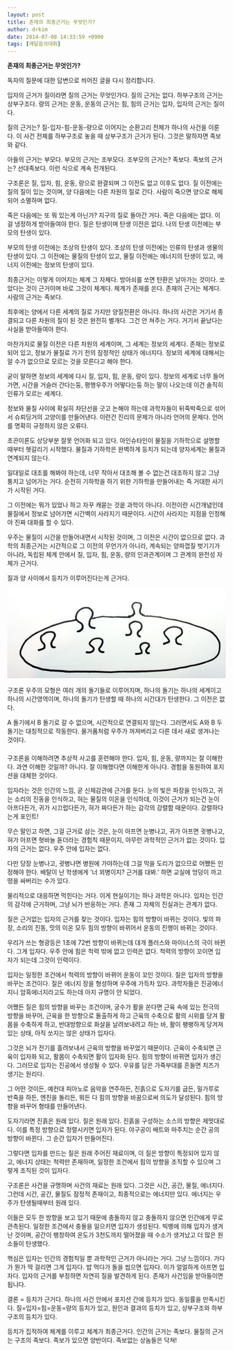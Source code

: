 ```yaml
---
layout: post
title: 존재의 최종근거는 무엇인가?
author: drkim
date: 2014-07-08 14:33:59 +0900
tags: [깨달음의대화]
---
```

**존재의 최종근거는 무엇인가?**

  


독자의 질문에 대한 답변으로 씌어진 글을 다시 정리합니다. 

  


입자의 근거가 질이라면 질의 근거는 무엇인가다. 질의 근거는 없다. 하부구조의 근거는 상부구조다. 량의 근거는 운동, 운동의 근거는 힘, 힘의 근거는 입자, 입자의 근거는 질이다. 

  


질의 근거는? 질-입자-힘-운동-량으로 이어지는 순환고리 전체가 하나의 사건을 이룬다. 이 사건 전체를 하부구조로 놓을 때 상부구조가 근거가 된다. 그것은 말하자면 족보와 같다.

  


아들의 근거는 부모다. 부모의 근거는 조부모다. 조부모의 근거는? 족보다. 족보의 근거는? 선대족보다. 이런 식으로 계속 전개된다. 

  


구조론은 질, 입자, 힘, 운동, 량으로 완결되며 그 이전도 없고 이후도 없다. 질 이전에는 질의 질이 있는 것이며, 양 다음에는 다른 차원의 질로 간다. 사람이 죽으면 양으로 해체되어 소멸하며 없다.

  


죽은 다음에는 또 뭐 있는게 아닌가? 지구의 질로 돌아간 거다. 죽은 다음에는 없다. 이걸 냉정하게 받아들여야 한다. 질은 탄생이며 탄생 이전은 없다. 나의 탄생 이전에는 부모의 탄생이 있다.

  


부모의 탄생 이전에는 조상의 탄생이 있다. 조상의 탄생 이전에는 인류의 탄생과 생물의 탄생이 있다. 그 이전에는 물질의 탄생이 있고, 물질 이전에는 에너지의 탄생이 있고, 에너지 이전에는 정보의 탄생이 있다. 

  


최종근거는 이렇게 이어지는 체계 그 자체다. 방아쇠를 쏘면 탄환은 날아가는 것이다. 쏘았다는 것이 근거이며 바로 그것이 체계다. 체계가 존재를 쏜다. 존재의 근거는 체계다. 사람의 근거는 족보다.

  


최후에는 양에서 다른 세계의 질로 가지만 양질전환은 아니다. 하나의 사건은 거기서 종결되고 다른 차원의 질이 된 것은 완전히 별개다. 그건 안 쳐주는 거다. 거기서 끝났다는 사실을 받아들여야 한다.

  


마찬가지로 물질 이전은 다른 차원의 세계이며, 그 세계는 정보의 세계다. 존재는 정보로 되어 있고, 정보가 물질로 가기 전의 잠정적인 상태가 에너지다. 정보의 세계에 대해서는 알 수가 없으므로 모르는 것을 모른다고 해야 한다. 

  


굳이 말하면 정보의 세계에 다시 질, 입자, 힘, 운동, 량이 있다. 정보의 세계로 너무 들어가면, 시간을 거슬러 간다는둥, 평행우주가 어떻다는둥 하는 말이 나오는데 이건 솔직히 인류가 모르는 세계다. 

  


정보와 물질 사이에 확실히 차단선을 긋고 논해야 하는데 과학자들이 뒤죽박죽으로 섞어서 슈뢰딩거의 고양이를 만들어낸다. 이런건 진리의 문제가 아니라 언어의 문제다. 언어를 명확히 규정하지 않은 오류다. 

  


초끈이론도 상당부분 잘못 언어화 되고 있다. 아인슈타인이 물질을 기하학으로 설명할 때부터 헷갈리기 시작했다. 물질과 기하학은 완벽하게 등치가 되는데 양자세계는 물질과 연계되지 않는다. 

  


일대일로 대조를 해봐야 하는데, 너무 작아서 대조해 볼 수 없는건 대조하지 않고 그냥 퉁치고 넘어가는 거다. 순전히 기하학을 하기 위한 기하학을 만들어내는 즉 거대한 사기가 시작된 거다.

  


그 이전에는 뭐가 있었나 하고 자꾸 캐묻는 것읕 과학이 아니다. 이전이란 시간개념인데 물질에서 정보로 넘어가면 시간벽이 사라지기 때문이다. 시간이 사라지는 지점을 인정해야 진짜 대화를 할 수 있다.

  


우주는 물질이 시간을 만들어내면서 시작된 것이며, 그 이전은 시간이 없으므로 없다. 과학의 최종근거는 시간적으로 그 이전의 무언가가 아니라, 계속되는 양파껍질 벗기기가 아니라, 독립된 체계 안에서 질, 입자, 힘, 운동, 량의 인과관계이며 그 관계의 완전성 자체가 근거다.

  


질과 양 사이에서 등치가 이루어진다는게 근거다. 

  



![](/files/attach/images/198/625/495/ab.jpg) 

  


구조론 우주의 모형은 여러 개의 돌기들로 이루어지며, 하나의 돌기는 하나의 세계이고 하나의 시간영역이며, 하나의 돌기가 탄생할 때 하나의 시간대가 탄생한다. 그 이전은 없다. 

  


A 돌기에서 B 돌기로 갈 수 없으며, 시간적으로 연결되지 않는다. 그러면서도 A와 B 두 돌기는 대칭적으로 작동한다. 물거품처럼 우주가 꺼져버리고 다른 데서 새로 생겨나는 것이다. 

  


###

  


구조론을 이해하려면 추상적 사고를 훈련해야 한다. 입자, 힘, 운동, 량까지는 잘 이해한다. 과연 이해한 것일까? 아니다. 잘 이해했다면 이해한게 아니다. 경험을 동원하여 포지션을 대체한 것이다.

  


입자라는 것은 인간의 느낌, 곧 신체감관에 근거를 둔다. 눈의 빛은 파장을 인식하고, 귀는 소리의 진동을 인식하고, 혀는 물질의 이온을 인식하데, 이것이 근거가 되는건 눈이 아프다든가, 귀가 시끄럽다든가, 혀가 짜다든가 하는 감각의 강렬함 때문이다. 강렬하다는게 포인트!

  


무슨 말인고 하면, 그걸 근거로 삼는 것은, 눈이 아프면 눈병나고, 귀가 아프면 귓병나고, 혀가 아프면 혓바늘 돋더라는 경험칙 때문이지, 아무런 과학적인 근거가 없는 것이다. 입자의 근거는 없다. 우주 안에 입자는 없다. 

  


다만 당장 눈병나고, 귓병나면 병원에 가야하는데 그걸 막을 도리가 없으므로 어쨌든 인정해야 한다. 배탈이 난 학생에게 '너 꾀병이지? 근거를 대봐.' 하면 교실에 엉덩이 까고 떵을 싸버리는 수가 있다. 

  


물리적으로 대응하면 먹힌다는 거다. 이게 현실이기는 하나 과학은 아니다. 입자는 인간의 감각에 근거하며, 그냥 뇌가 반응하는 거다. 존재 그 자체의 진실과는 관계가 없다. 

  


질은 근거없는 입자의 근거를 찾는 것이다. 입자는 힘의 방향이 바뀌는 것이다. 빛의 파장, 소리의 진동, 맛의 이온 모두 힘의 방향이 바뀌어서 운동의 진행이 바뀌는 것이다. 

  


우리가 쓰는 형광등은 1초에 72번 방향이 바뀌는데 대개 플러스와 마이너스의 극이 바뀐다. 그게 입자다. 우주 안에 힘은 척력 밖에 없고 인력은 없다. 척력의 방향이 꼬이면 입자가 되는데 그것이 인력이다.

  


입자는 일정한 조건에서 척력의 방향이 바뀌어 운동이 꼬인 것이다. 질은 입자의 방향을 바꾸는 조건이다. 질은 에너지 장을 형성하며 우주에 가득차 있다. 과학자들은 진공에너지니 암흑에너지라고도 하는데 아지 규명이 안 되었다. 

  


어쨌든 질은 힘의 방향을 바꾸는 조건이며, 궁수가 활을 쏜다면 근육 속에 있는 전극의 방향을 바꾸어, 근육을 한 방향으로 돌출하게 하고 근육의 수축으로 활의 시위를 당겨 활몸을 수축하게 하고, 반대방향으로 화살을 날려보내려고 하는 바, 활이 팽팽하게 당겨져 있는 상태, 아직 쏘지는 않은 상태가 입자다. 

  


그것은 뇌가 전기를 흘려보내서 근육의 방향을 바꾸었기 때문이다. 근육이 수축되면 근육이 입자화 되고, 활몸이 수축되면 활이 입자화 된다. 힘의 방향이 바뀌면 입자가 생긴다. 그러므로 입자는 진공에서 생성될 수 있다. 우유를 담은 가죽부대를 흔들면 치즈가 생기는 원리다.

  


그 어떤 것이든, 예컨대 피아노로 음악을 연주하든, 진흙으로 도자기를 굽든, 밀가루로 반죽을 하든, 엔진을 돌리든, 뭐든 다 힘의 방향을 바꿈으로써 의도가 달성된다. 힘의 방향을 바꾸어 형태를 만들어낸다.

  


도자기라면 진흙은 원래 있다. 질은 원래 있다. 진흙을 구성하는 소스의 방향은 제멋대로다. 이를 특정 방향으로 정렬시키면 입자가 된다. 야구공이 배트와 마주치는 순간 공의 방향이 바뀐다. 그 순간 입자가 만들어진다. 

  


그렇다면 입자를 만드는 질은 원래 주어진 재료이며, 이 질은 방향이 특정되어 있지 않고, 에너지 상태는 척력만 존재하며, 일정한 조건에서 힘의 방향을 조직할 수 있으며 그렇게 조직된 것이 입자다.

  


구조론은 사건을 규명하며 사건의 재료는 원래 있다. 그것은 시간, 공간, 물질, 에너지다. 그런데 시간, 공간, 물질도 잠정적 존재이고, 최종적으로는 에너지만 있다. 에너지는 우주가 탄생될때부터 원래 있다.

  


이들은 모두 한 방향을 보고 있기 때문에 충돌하지 않고 충돌하지 않으면 인간에게 무로 관측된다. 일정한 조건에서 충돌을 일으키면 입자가 생성된다. 빅뱅에 의해 입자가 생겨난 것이며, 공간이 팽창하여 온도가 3천도까지 떨어졌을 때 수소가 생겨났고 더 많은 원소들이 탄생했다. 

  


핵심은 입자는 인간의 경험칙일 뿐 과학적인 근거가 아니라는 거다. 그냥 느낌이다. 가다가 뭔가 딱 걸리면 그게 입자다. 밥 먹다가 돌을 씹으면 입자다. 이가 얼얼하게 아프면 입자다. 입자의 근거를 부정하면 자연히 질을 발견하게 된다. 존재가 사건임을 받아들이면 됩니다.

  


결론 = 등치가 근거다. 하나의 사건 안에서 포지션 간에 등치가 있다. 동일률을 만족시킨다. 질=입자=힘=운동=량의 등치가 있고, 원인과 결과의 등치가 있고, 상부구조와 하부구조의 등치가 있다. 

  


등치가 집적하여 체계를 이루고 체계가 최종근거다. 인간의 근거는 족보다. 물질의 근거는 구조의 족보다. 족보가 있으면 양반이다. 족보없는 상놈들은 닥쳐!